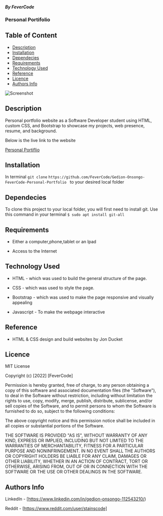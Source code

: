 ##### By FeverCode

### Personal Portifolio

## Table of Content

- [Description](#description)
- [Installation](Installation)
- [Dependecies](Dependecies)
- [Requirements](Requirements)
- [Technology Used](#technology-used)
- [Reference](#reference)
- [Licence](#licence)
- [Authors Info](author-Info)

![Screenshot](https://res.cloudinary.com/fevercode/image/upload/v1671477846/portfolio_cqgr42.png)

## Description

<p> Personal portfolio website as a Software Developer student using HTML, custom CSS, and Bootstrap to showcase my projects, web presence, resume, and background.</p>

<P>Below is the live link to the website</P>

[Personal Portiflio](https://fevercode.github.io/Gedion-Onsongo-FeverCode-Personal-Portfolio/)

## Installation

In terminal `git clone` `https://github.com/FeverCode/Gedion-Onsongo-FeverCode-Personal-Portfolio ` to your desired local folder

## Dependecies

To clone this project to your local folder, you will first need to install git. Use this command in your terminal
`$ sudo apt install git-all`

## Requirements

- Either a computer,phone,tablet or an Ipad

- Access to the Internet

## Technology Used

- HTML - which was used to build the general structure of the page.

- CSS - which was used to style the page.
- Bootstrap - which was used to make the page responsive and visually appealing
- Javascript - To make the webpage interactive

## Reference

- HTML & CSS design and build websites by Jon Ducket

## Licence

MIT License

Copyright (c) [2022] [FeverCode]

Permission is hereby granted, free of charge, to any person obtaining a copy
of this software and associated documentation files (the "Software"), to deal
in the Software without restriction, including without limitation the rights
to use, copy, modify, merge, publish, distribute, sublicense, and/or sell
copies of the Software, and to permit persons to whom the Software is
furnished to do so, subject to the following conditions:

The above copyright notice and this permission notice shall be included in all
copies or substantial portions of the Software.

THE SOFTWARE IS PROVIDED "AS IS", WITHOUT WARRANTY OF ANY KIND, EXPRESS OR
IMPLIED, INCLUDING BUT NOT LIMITED TO THE WARRANTIES OF MERCHANTABILITY,
FITNESS FOR A PARTICULAR PURPOSE AND NONINFRINGEMENT. IN NO EVENT SHALL THE
AUTHORS OR COPYRIGHT HOLDERS BE LIABLE FOR ANY CLAIM, DAMAGES OR OTHER
LIABILITY, WHETHER IN AN ACTION OF CONTRACT, TORT OR OTHERWISE, ARISING FROM,
OUT OF OR IN CONNECTION WITH THE SOFTWARE OR THE USE OR OTHER DEALINGS IN THE
SOFTWARE.

## Authors Info

LinkedIn - [https://www.linkedin.com/in/gedion-onsongo-112543210/)

Reddit - [https://www.reddit.com/user/stainscode]
